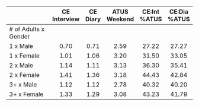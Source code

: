 
|                      | CE<br>Interview |  CE<br>Diary | ATUS<br>Weekend | CE:Int<br>%ATUS | CE:Dia<br>%ATUS |
| -------------------- | :----------: | :----------: | :----------: | :----------: | :----------: |
| # of Adults x Gender |              |              |              |              |              |
| 1 x Male             |         0.70 |         0.71 |         2.59 |        27.22 |        27.27 |
| 1 x Female           |         1.01 |         1.06 |         3.20 |        31.50 |        33.05 |
| 2 x Male             |         1.14 |         1.11 |         3.13 |        36.30 |        35.41 |
| 2 x Female           |         1.41 |         1.36 |         3.18 |        44.43 |        42.84 |
| 3+ x Male            |         1.12 |         1.12 |         2.78 |        40.32 |        40.20 |
| 3+ x Female          |         1.33 |         1.29 |         3.08 |        43.23 |        41.79 |

